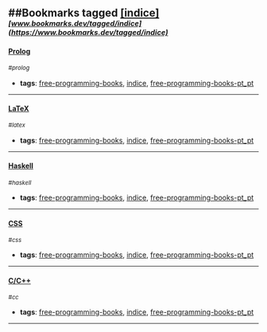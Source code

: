 ##Bookmarks tagged [[indice]](https://www.bookmarks.dev?q=[indice])
_<sup><sup>[www.bookmarks.dev/tagged/indice](https://www.bookmarks.dev/tagged/indice)</sup></sup>_
---
#### [Prolog](#prolog)
_<sup>#prolog</sup>_

* **tags**: [free-programming-books](../tagged/free-programming-books.md), [indice](../tagged/indice.md), [free-programming-books-pt_pt](../tagged/free-programming-books-pt_pt.md)
---
#### [LaTeX](#latex)
_<sup>#latex</sup>_

* **tags**: [free-programming-books](../tagged/free-programming-books.md), [indice](../tagged/indice.md), [free-programming-books-pt_pt](../tagged/free-programming-books-pt_pt.md)
---
#### [Haskell](#haskell)
_<sup>#haskell</sup>_

* **tags**: [free-programming-books](../tagged/free-programming-books.md), [indice](../tagged/indice.md), [free-programming-books-pt_pt](../tagged/free-programming-books-pt_pt.md)
---
#### [CSS](#css)
_<sup>#css</sup>_

* **tags**: [free-programming-books](../tagged/free-programming-books.md), [indice](../tagged/indice.md), [free-programming-books-pt_pt](../tagged/free-programming-books-pt_pt.md)
---
#### [C/C++](#cc)
_<sup>#cc</sup>_

* **tags**: [free-programming-books](../tagged/free-programming-books.md), [indice](../tagged/indice.md), [free-programming-books-pt_pt](../tagged/free-programming-books-pt_pt.md)
---
